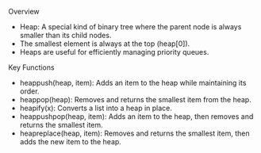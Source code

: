 Overview

* Heap: A special kind of binary tree where the parent node is always smaller than its child nodes.
* The smallest element is always at the top (heap[0]).
* Heaps are useful for efficiently managing priority queues.

Key Functions
* heappush(heap, item): Adds an item to the heap while maintaining its order.
* heappop(heap): Removes and returns the smallest item from the heap.
* heapify(x): Converts a list into a heap in place.
* heappushpop(heap, item): Adds an item to the heap, then removes and returns the smallest item.
* heapreplace(heap, item): Removes and returns the smallest item, then adds the new item to the heap.